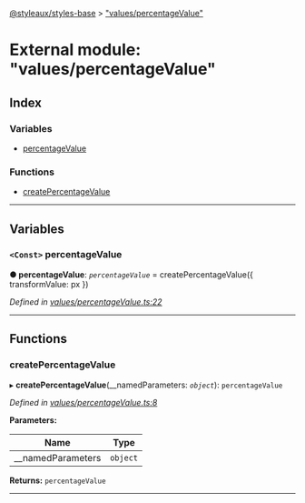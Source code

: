 [@styleaux/styles-base](../README.md) > ["values/percentageValue"](../modules/_values_percentagevalue_.md)

# External module: "values/percentageValue"

## Index

### Variables

* [percentageValue](_values_percentagevalue_.md#percentagevalue)

### Functions

* [createPercentageValue](_values_percentagevalue_.md#createpercentagevalue)

---

## Variables

<a id="percentagevalue"></a>

### `<Const>` percentageValue

**● percentageValue**: *`percentageValue`* =  createPercentageValue({
  transformValue: px
})

*Defined in [values/percentageValue.ts:22](https://github.com/JoshRosenstein/styleaux/blob/d996b95/packages/styleaux-styles-base/src/values/percentageValue.ts#L22)*

___

## Functions

<a id="createpercentagevalue"></a>

###  createPercentageValue

▸ **createPercentageValue**(__namedParameters: *`object`*): `percentageValue`

*Defined in [values/percentageValue.ts:8](https://github.com/JoshRosenstein/styleaux/blob/d996b95/packages/styleaux-styles-base/src/values/percentageValue.ts#L8)*

**Parameters:**

| Name | Type |
| ------ | ------ |
| __namedParameters | `object` |

**Returns:** `percentageValue`

___

